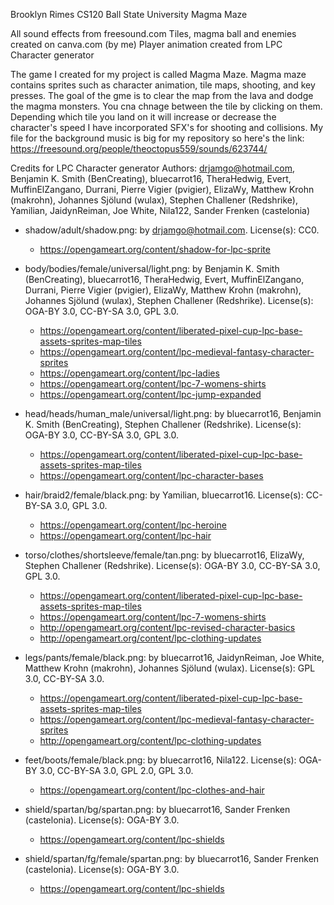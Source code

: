 Brooklyn Rimes 
CS120 
Ball State University 
Magma Maze 

All sound effects from freesound.com
Tiles, magma ball and enemies created on canva.com (by me)
Player animation created from LPC Character generator 

The game I created for my project is called Magma Maze.
Magma maze contains sprites such as character animation, tile maps, shooting, and key presses. 
The goal of the gme is to clear the map from the lava and dodge the magma monsters. 
You cna chnage between the tile by clicking on them.
Depending which tile you land on it will increase or decrease the character's speed
I have incorporated SFX's for shooting and collisions.
My file for the background music is big for my repository so here's the link:
https://freesound.org/people/theoctopus559/sounds/623744/ 

Credits for LPC Character generator 
Authors: drjamgo@hotmail.com, Benjamin K. Smith (BenCreating), bluecarrot16, TheraHedwig, Evert, MuffinElZangano, Durrani, Pierre Vigier (pvigier), ElizaWy, Matthew Krohn (makrohn), Johannes Sjölund (wulax), Stephen Challener (Redshrike), Yamilian, JaidynReiman, Joe White, Nila122, Sander Frenken (castelonia)

- shadow/adult/shadow.png: by drjamgo@hotmail.com. License(s): CC0. 
    - https://opengameart.org/content/shadow-for-lpc-sprite

- body/bodies/female/universal/light.png: by Benjamin K. Smith (BenCreating), bluecarrot16, TheraHedwig, Evert, MuffinElZangano, Durrani, Pierre Vigier (pvigier), ElizaWy, Matthew Krohn (makrohn), Johannes Sjölund (wulax), Stephen Challener (Redshrike). License(s): OGA-BY 3.0, CC-BY-SA 3.0, GPL 3.0. 
    - https://opengameart.org/content/liberated-pixel-cup-lpc-base-assets-sprites-map-tiles
    - https://opengameart.org/content/lpc-medieval-fantasy-character-sprites
    - https://opengameart.org/content/lpc-ladies
    - https://opengameart.org/content/lpc-7-womens-shirts
    - https://opengameart.org/content/lpc-jump-expanded

- head/heads/human_male/universal/light.png: by bluecarrot16, Benjamin K. Smith (BenCreating), Stephen Challener (Redshrike). License(s): OGA-BY 3.0, CC-BY-SA 3.0, GPL 3.0. 
    - https://opengameart.org/content/liberated-pixel-cup-lpc-base-assets-sprites-map-tiles
    - https://opengameart.org/content/lpc-character-bases

- hair/braid2/female/black.png: by Yamilian, bluecarrot16. License(s): CC-BY-SA 3.0, GPL 3.0. 
    - https://opengameart.org/content/lpc-heroine
    - https://opengameart.org/content/lpc-hair

- torso/clothes/shortsleeve/female/tan.png: by bluecarrot16, ElizaWy, Stephen Challener (Redshrike). License(s): OGA-BY 3.0, CC-BY-SA 3.0, GPL 3.0. 
    - https://opengameart.org/content/liberated-pixel-cup-lpc-base-assets-sprites-map-tiles
    - https://opengameart.org/content/lpc-7-womens-shirts
    - http://opengameart.org/content/lpc-revised-character-basics
    - http://opengameart.org/content/lpc-clothing-updates

- legs/pants/female/black.png: by bluecarrot16, JaidynReiman, Joe White, Matthew Krohn (makrohn), Johannes Sjölund (wulax). License(s): GPL 3.0, CC-BY-SA 3.0. 
    - https://opengameart.org/content/liberated-pixel-cup-lpc-base-assets-sprites-map-tiles
    - https://opengameart.org/content/lpc-medieval-fantasy-character-sprites
    - http://opengameart.org/content/lpc-clothing-updates

- feet/boots/female/black.png: by bluecarrot16, Nila122. License(s): OGA-BY 3.0, CC-BY-SA 3.0, GPL 2.0, GPL 3.0. 
    - https://opengameart.org/content/lpc-clothes-and-hair

- shield/spartan/bg/spartan.png: by bluecarrot16, Sander Frenken (castelonia). License(s): OGA-BY 3.0. 
    - https://opengameart.org/content/lpc-shields

- shield/spartan/fg/female/spartan.png: by bluecarrot16, Sander Frenken (castelonia). License(s): OGA-BY 3.0. 
    - https://opengameart.org/content/lpc-shields
